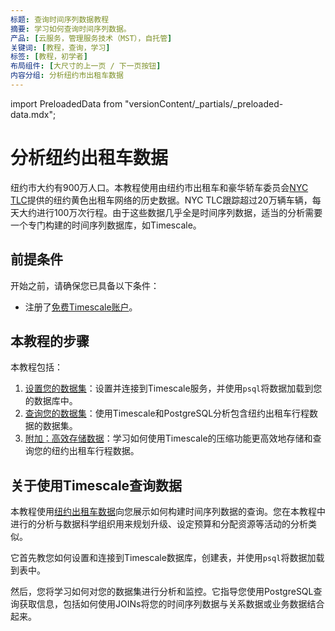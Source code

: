```yaml
---
标题: 查询时间序列数据教程
摘要: 学习如何查询时间序列数据。
产品: [云服务，管理服务技术（MST），自托管]
关键词: [教程，查询，学习]
标签: [教程，初学者]
布局组件: [大尺寸的上一页 / 下一页按钮]
内容分组: 分析纽约市出租车数据
---
```


import PreloadedData from "versionContent/_partials/_preloaded-data.mdx";

# 分析纽约出租车数据

纽约市大约有900万人口。本教程使用由纽约市出租车和豪华轿车委员会[NYC TLC][nyc-tlc]提供的纽约黄色出租车网络的历史数据。NYC TLC跟踪超过20万辆车辆，每天大约进行100万次行程。由于这些数据几乎全是时间序列数据，适当的分析需要一个专门构建的时间序列数据库，如Timescale。

## 前提条件

开始之前，请确保您已具备以下条件：

*   注册了[免费Timescale账户][cloud-install]。

## 本教程的步骤

本教程包括：

1.  [设置您的数据集][dataset-nyc]：设置并连接到Timescale服务，并使用`psql`将数据加载到您的数据库中。
2.  [查询您的数据集][query-nyc]：使用Timescale和PostgreSQL分析包含纽约出租车行程数据的数据集。
3.  [附加：高效存储数据][compress-nyc]：学习如何使用Timescale的压缩功能更高效地存储和查询您的纽约出租车行程数据。

## 关于使用Timescale查询数据

本教程使用[纽约出租车数据][nyc-tlc]向您展示如何构建时间序列数据的查询。您在本教程中进行的分析与数据科学组织用来规划升级、设定预算和分配资源等活动的分析类似。

它首先教您如何设置和连接到Timescale数据库，创建表，并使用`psql`将数据加载到表中。

然后，您将学习如何对您的数据集进行分析和监控。它指导您使用PostgreSQL查询获取信息，包括如何使用JOINs将您的时间序列数据与关系数据或业务数据结合起来。

<PreloadedData />

[dataset-nyc]: /tutorials/:currentVersion:/nyc-taxi-cab/dataset-nyc/
[query-nyc]: /tutorials/:currentVersion:/nyc-taxi-cab/query-nyc/
[compress-nyc]: /tutorials/:currentVersion:/nyc-taxi-cab/compress-nyc/
[advanced-nyc]: /tutorials/:currentVersion:/nyc-taxi-cab/advanced-nyc/
[nyc-tlc]: https://www1.nyc.gov/site/tlc/about/tlc-trip-record-data.page 
[cloud-install]: /getting-started/:currentVersion:/#create-your-timescale-account

